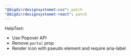 ```yaml
---
"@digdir/designsystemet-css": patch
"@digdir/designsystemet-react": patch
---
```


HelpText: 
- Use Popover API
- Remove `portal` prop
- Render icon with pseudo element and require aria-label

